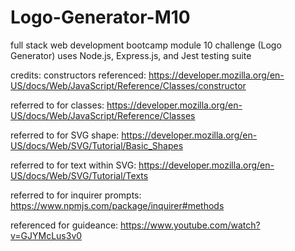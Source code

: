 # Logo-Generator-M10
full stack web development bootcamp module 10 challenge (Logo Generator) uses Node.js, Express.js, and Jest testing suite


credits:
constructors referenced:
    https://developer.mozilla.org/en-US/docs/Web/JavaScript/Reference/Classes/constructor

referred to for classes:
    https://developer.mozilla.org/en-US/docs/Web/JavaScript/Reference/Classes

referred to for SVG shape:
    https://developer.mozilla.org/en-US/docs/Web/SVG/Tutorial/Basic_Shapes

referred to for text within SVG:
    https://developer.mozilla.org/en-US/docs/Web/SVG/Tutorial/Texts

referred to for inquirer prompts:
    https://www.npmjs.com/package/inquirer#methods

referenced for guideance:
    https://www.youtube.com/watch?v=GJYMcLus3v0